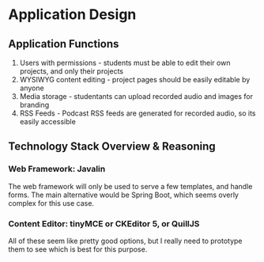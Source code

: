 # Application Design

## Application Functions

1. Users with permissions - students must be able to edit their own projects, and only their projects
2. WYSIWYG content editing - project pages should be easily editable by anyone
3. Media storage - studentants can upload recorded audio and images for branding
4. RSS Feeds - Podcast RSS feeds are generated for recorded audio, so its easily accessible 


## Technology Stack Overview & Reasoning

### Web Framework: Javalin

The web framework will only be used to serve a few templates, and handle forms.
The main alternative would be Spring Boot, which seems overly complex for this use case.


### Content Editor: tinyMCE or CKEditor 5, or QuillJS

All of these seem like pretty good options, but I really need to prototype them to see which is best for this purpose.